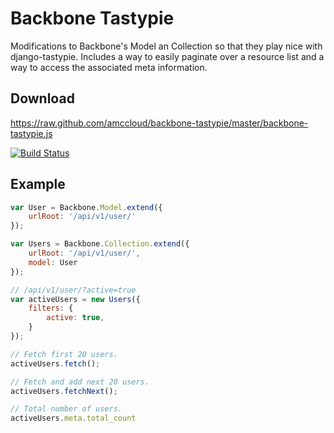 # Backbone Tastypie #
Modifications to Backbone's Model an Collection so that they play nice with django-tastypie. Includes a way to easily paginate over a resource list and a way to access the associated meta information.

## Download ##
https://raw.github.com/amccloud/backbone-tastypie/master/backbone-tastypie.js

[![Build Status](https://secure.travis-ci.org/amccloud/backbone-tastypie.png)](http://travis-ci.org/amccloud/backbone-tastypie])

## Example ##
```javascript
var User = Backbone.Model.extend({
    urlRoot: '/api/v1/user/'
});

var Users = Backbone.Collection.extend({
    urlRoot: '/api/v1/user/',
    model: User
});

// /api/v1/user/?active=true
var activeUsers = new Users({
    filters: {
        active: true,
    }
});

// Fetch first 20 users.
activeUsers.fetch();

// Fetch and add next 20 users.
activeUsers.fetchNext();

// Total number of users.
activeUsers.meta.total_count
```
